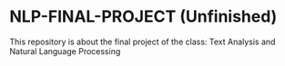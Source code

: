 # NLP-FINAL-PROJECT (Unfinished)
This repository is about the final project of the class: Text Analysis and Natural Language Processing 
